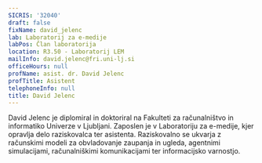 ```yaml
---
SICRIS: '32040'
draft: false
fixName: david_jelenc
lab: Laboratorij za e-medije
labPos: Član laboratorija
location: R3.50 - Laboratorij LEM
mailInfo: david.jelenc@fri.uni-lj.si
officeHours: null
profName: asist. dr. David Jelenc
profTitle: Asistent
telephoneInfo: null
title: David Jelenc
---
```



David Jelenc je diplomiral in doktoriral na Fakulteti za računalništvo in informatiko Univerze v Ljubljani. Zaposlen je v Laboratoriju za e-medije, kjer opravlja delo raziskovalca ter asistenta.
Raziskovalno se ukvarja z računskimi modeli za obvladovanje zaupanja in ugleda, agentnimi simulacijami, računalniškimi komunikacijami ter informacijsko varnostjo.